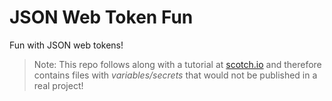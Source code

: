 JSON Web Token Fun
==================

Fun with JSON web tokens!

> Note: This repo follows along with a tutorial at [scotch.io](https://scotch.io)
> and therefore contains files with *variables/secrets* that would not
> be published in a real project!
